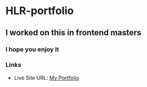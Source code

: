 # HLR-portfolio
## I worked on this in frontend masters 
### I hope you enjoy it 
### Links

- Live Site URL: [ My Portfolio](https://hlrredmoon.github.io/HLR-portfolio/)
